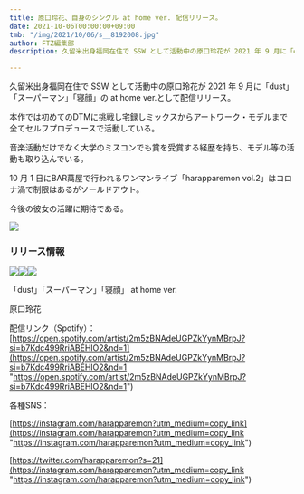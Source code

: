 ```yaml
---
title: 原口玲花、自身のシングル at home ver. 配信リリース。
date: 2021-10-06T00:00:00+09:00
tmb: "/img/2021/10/06/s__8192008.jpg"
author: FTZ編集部
description: 久留米出身福岡在住で SSW として活動中の原口玲花が 2021 年 9 月に「dust」「スーパーマ ン」「寝顔」の at home ver.として配信リリース。

---
```

久留米出身福岡在住で SSW として活動中の原口玲花が 2021 年 9 月に「dust」「スーパーマン」「寝顔」の at home ver.として配信リリース。

本作では初めてのDTMに挑戦し宅録しミックスからアートワーク・モデルまで全てセルフプロデュースで活動している。

音楽活動だけでなく大学のミスコンでも賞を受賞する経歴を持ち、モデル等の活動も取り込んでいる。

10 月 1 日にBAR萬屋で行われるワンマンライブ「harapparemon vol.2」はコロナ渦で制限はあるがソールドアウト。

 今後の彼女の活躍に期待である。

![](/img/2021/10/06/原口玲花　プロフィール.jpg)

### リリース情報

![](/img/2021/10/06/02.jpg)![](/img/2021/10/06/03.jpg)![](/img/2021/10/06/04.jpg)

「dust」「スーパーマン」「寝顔」 at home ver.

原口玲花

配信リンク（Spotify）：[https://open.spotify.com/artist/2m5zBNAdeUGPZkYynMBrpJ?si=b7Kdc499RriABEHlO2&nd=1](https://open.spotify.com/artist/2m5zBNAdeUGPZkYynMBrpJ?si=b7Kdc499RriABEHlO2&nd=1 "https://open.spotify.com/artist/2m5zBNAdeUGPZkYynMBrpJ?si=b7Kdc499RriABEHlO2&nd=1")

各種SNS：

[https://instagram.com/harapparemon?utm_medium=copy_link](https://instagram.com/harapparemon?utm_medium=copy_link "https://instagram.com/harapparemon?utm_medium=copy_link")

[https://twitter.com/harapparemon?s=21](https://instagram.com/harapparemon?utm_medium=copy_link "https://instagram.com/harapparemon?utm_medium=copy_link")